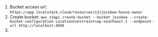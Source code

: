 1. Bucket access url: `https://app.localstack.cloud/resources/s3/jossbee-house-owner`
2. Create bucket: `aws s3api create-bucket --bucket jossbee --create-bucket-configuration LocationConstraint=ap-southeast-1 --endpoint-url http://localhost:4566
   `
3. 